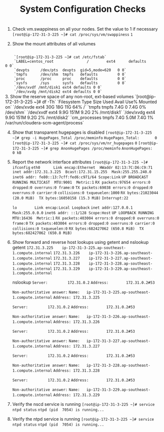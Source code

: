 # <center>System Configuration Checks 
# <center> 

1. Check vm.swappiness on all your nodes. Set the value to 1 if necessary
`[root@ip-172-31-3-225 ~]# cat /proc/sys/vm/swappiness`
`1`

2. Show the mount attributes of all volumes
<code>
	`[root@ip-172-31-3-225 ~]# cat /etc/fstab`
	`LABEL=centos_root               /        ext4      defaults         0 0`
	`devpts     /dev/pts  devpts  gid=5,mode=620   0 0`
	`tmpfs      /dev/shm  tmpfs   defaults         0 0`
	`proc       /proc     proc    defaults         0 0`
	`sysfs      /sys      sysfs   defaults         0 0`
	`/dev/xvdf /mnt/disk1 ext4 defaults 0 0`
	`/dev/xvdg /mnt/disk2 ext4 defaults 0 0`
</code>
3. Show the reserve space of any non-root, ext-based volumes
	`[root@ip-172-31-3-225 ~]# df -Th`
	`Filesystem     Type   Size  Used Avail Use% Mounted on`
	`/dev/xvde      ext4    30G   18G   11G  64% /`
	`tmpfs          tmpfs  7.4G     0  7.4G   0% /dev/shm`
	`/dev/xvdf      ext4   9.9G  151M  9.2G   2% /mnt/disk1`
	`/dev/xvdg      ext4   9.9G  151M  9.2G   2% /mnt/disk2`
	`cm_processes   tmpfs  7.4G  5.0M  7.4G   1% /var/run/cloudera-scm-agent/process`

4. Show that transparent hugepages is disabled
	`[root@ip-172-31-3-225 ~]# grep -i HugePages_Total /proc/meminfo`
	`HugePages_Total:       0`
	`[root@ip-172-31-3-225 ~]# cat /proc/sys/vm/nr_hugepages`
	`0`
	`[root@ip-172-31-3-225 ~]# grep AnonHugePages /proc/meminfo`
	`AnonHugePages:         0 kB`

5. Report the network interface attributes
	`[root@ip-172-31-3-225 ~]# ifconfig`
	`eth0      Link encap:Ethernet  HWaddr 02:13:7C:D6:C9:71`
          `inet addr:172.31.3.225  Bcast:172.31.15.255  Mask:255.255.240.0`
          `inet6 addr: fe80::13:7cff:fed6:c971/64 Scope:Link`
          `UP BROADCAST RUNNING MULTICAST  MTU:9001  Metric:1`
          `RX packets:97654 errors:0 dropped:0 overruns:0 frame:0`
          `TX packets:69038 errors:0 dropped:0 overruns:0 carrier:0`
          `collisions:0 txqueuelen:1000`
          `RX bytes:21023044 (20.0 MiB)  TX bytes:16050158 (15.3 MiB)`
          `Interrupt:22`

	`lo        Link encap:Local Loopback`
          `inet addr:127.0.0.1  Mask:255.0.0.0`
          `inet6 addr: ::1/128 Scope:Host`
          `UP LOOPBACK RUNNING  MTU:16436  Metric:1`
          `RX packets:403004 errors:0 dropped:0 overruns:0 frame:0`
          `TX packets:403004 errors:0 dropped:0 overruns:0 carrier:0`
          `collisions:0 txqueuelen:0`
          `RX bytes:682427062 (650.8 MiB)  TX bytes:682427062 (650.8 MiB)`

6. Show forward and reverse host lookups using getent and nslookup
	getent
	`172.31.3.225    ip-172-31-3-225.ap-southeast-1.compute.internal`
	`172.31.3.226    ip-172-31-3-226.ap-southeast-1.compute.internal`
	`172.31.3.227    ip-172-31-3-227.ap-southeast-1.compute.internal`
	`172.31.3.228    ip-172-31-3-228.ap-southeast-1.compute.internal`
	`172.31.3.229    ip-172-31-3-229.ap-southeast-1.compute.internal`
	
	nslookup
	`Server:         172.31.0.2`
	`Address:        172.31.0.2#53`

	`Non-authoritative answer:`
	`Name:   ip-172-31-3-225.ap-southeast-1.compute.internal`
	`Address: 172.31.3.225`

	`Server:         172.31.0.2`
	`Address:        172.31.0.2#53`

	`Non-authoritative answer:`
	`Name:   ip-172-31-3-226.ap-southeast-1.compute.internal`
	`Address: 172.31.3.226`

	`Server:         172.31.0.2`
	`Address:        172.31.0.2#53`

	`Non-authoritative answer:`
	`Name:   ip-172-31-3-227.ap-southeast-1.compute.internal`
	`Address: 172.31.3.227`

	`Server:         172.31.0.2`
	`Address:        172.31.0.2#53`

	`Non-authoritative answer:`
	`Name:   ip-172-31-3-228.ap-southeast-1.compute.internal`
	`Address: 172.31.3.228`

	`Server:         172.31.0.2`
	`Address:        172.31.0.2#53`

	`Non-authoritative answer:`
	`Name:   ip-172-31-3-229.ap-southeast-1.compute.internal`
	`Address: 172.31.3.229`

7. Verify the nscd service is running
	`[root@ip-172-31-3-225 ~]# service ntpd status`
	`ntpd (pid  7054) is running...`

8. Verify the ntpd service is running
	`[root@ip-172-31-3-225 ~]# service ntpd status`
	`ntpd (pid  7054) is running...`